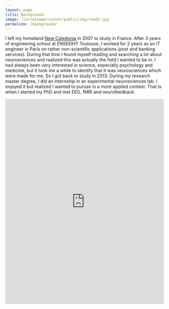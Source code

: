 ```yaml
---
layout: page
title: Background
image: /lorraineperronnet/public/img/road3.jpg
permalink: /background/
---
```


I left my homeland [New Caledonia](https://en.wikipedia.org/wiki/New_Caledonia) in 2007 to study in France. After 3 years of engineering school at ENSEEIHT Toulouse, I worked for 2 years as an IT engineer in Paris on rather non-scientific applications (post and banking services). During that time I found myself reading and searching a lot about neurosciences and realized this was actually the field I wanted to be in. I had always been very interested in science, especially psychology and medicine, but it took me a while to identify that it was neurosciences which were made for me. So I got back to study in 2013. During my research master degree, I did an internship in an experimental neurosciences lab. I enjoyed it but realized I wanted to puruse in a more applied context. That is when I started my PhD and met EEG, fMRI and neurofeedback.

<iframe src='https://cdn.knightlab.com/libs/timeline3/latest/embed/index.html?source=1N46JXnboI8xHbBq5hj3fjEm70N-6syHMXdVC3_r8cwY&font=Default&lang=en&start_at_end=true&initial_zoom=8&height=650' width='100%' height='650' webkitallowfullscreen mozallowfullscreen allowfullscreen frameborder='0'></iframe>
